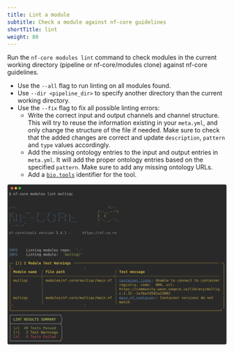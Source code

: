 ```yaml
---
title: Lint a module
subtitle: Check a module against nf-core guidelines
shortTitle: lint
weight: 80
---
```


Run the `nf-core modules lint` command to check modules in the current working directory (pipeline or nf-core/modules clone) against nf-core guidelines.

- Use the `--all` flag to run linting on all modules found.
- Use `--dir <pipeline_dir>` to specify another directory than the current working directory.
- Use the `--fix` flag to fix all possible linting errors:
  - Write the correct input and output channels and channel structure. This will try to reuse the information existing in your `meta.yml`, and only change the structure of the file if needed. Make sure to check that the added changes are correct and update `description`, `pattern` and `type` values accordingly.
  - Add the missing ontology entries to the input and output entries in `meta.yml`. It will add the proper ontology entries based on the specified `pattern`. Make sure to add any missing ontology URLs.
  - Add a [`bio.tools`](https://bio.tools/) identifier for the tool.

<!-- RICH-CODEX
working_dir: tmp/modules
before_command: sed 's/1.13a/1.10/g' modules/nf-core/multiqc/main.nf > modules/nf-core/multiqc/main.nf.tmp && mv modules/nf-core/multiqc/main.nf.tmp modules/nf-core/multiqc/main.nf
-->

![`nf-core modules lint multiqc`](../../../../assets/images/tools/nf-core-modules-lint.svg)
